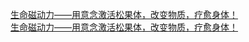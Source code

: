   
[生命磁动力——用意念激活松果体，改变物质，疗愈身体！](http://www.dianyue.me/archives/049/0jhsdjzrd4mvg38c/)  
[生命磁动力——用意念激活松果体，改变物质，疗愈身体！](http://www.dianyue.me/archives/215/zi5kovrmriju0tc3/)